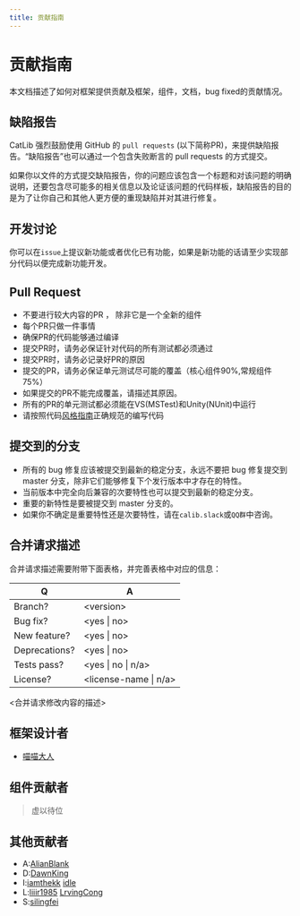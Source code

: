 ```yaml
---
title: 贡献指南
---
```


# 贡献指南

本文档描述了如何对框架提供贡献及框架，组件，文档，bug fixed的贡献情况。

## 缺陷报告

CatLib 强烈鼓励使用 GitHub 的 `pull requests` (以下简称PR)，来提供缺陷报告。“缺陷报告”也可以通过一个包含失败断言的 pull requests 的方式提交。 

如果你以文件的方式提交缺陷报告，你的问题应该包含一个标题和对该问题的明确说明，还要包含尽可能多的相关信息以及论证该问题的代码样板，缺陷报告的目的是为了让你自己和其他人更方便的重现缺陷并对其进行修复。

## 开发讨论

你可以在`issue`上提议新功能或者优化已有功能，如果是新功能的话请至少实现部分代码以便完成新功能开发。

## Pull Request

- 不要进行较大内容的PR ， 除非它是一个全新的组件
- 每个PR只做一件事情
- 确保PR的代码能够通过编译
- 提交PR时，请务必保证针对代码的所有测试都必须通过
- 提交PR时，请务必记录好PR的原因
- 提交的PR，请务必保证单元测试尽可能的覆盖（核心组件90%,常规组件75%）
- 如果提交的PR不能完成覆盖，请描述其原因。
- 所有的PR的单元测试都必须能在VS(MSTest)和Unity(NUnit)中运行
- 请按照代码[风格指南](style.html)正确规范的编写代码

## 提交到的分支

- 所有的 bug 修复应该被提交到最新的稳定分支，永远不要把 bug 修复提交到 master 分支，除非它们能够修复下个发行版本中才存在的特性。
- 当前版本中完全向后兼容的次要特性也可以提交到最新的稳定分支。
- 重要的新特性是要被提交到 master 分支的。
- 如果你不确定是重要特性还是次要特性，请在`calib.slack`或`QQ群`中咨询。

## 合并请求描述

合并请求描述需要附带下面表格，并完善表格中对应的信息：

| Q | A |
|----|----|
| Branch? |  \<version\>  |
| Bug fix? | \<yes \| no\> |
| New feature? | \<yes \| no\> |
| Deprecations? | \<yes \| no\> |
| Tests pass? | \<yes \| no \| n/a\> |
| License? | \<license-name \| n/a\> |
  
\<合并请求修改内容的描述\>

## 框架设计者

- [喵喵大人](https://github.com/yb199478)

## 组件贡献者

> 虚以待位

## 其他贡献者

- A:[AlianBlank](https://github.com/AlianBlank)
- D:[DawnKing](https://github.com/DawnKing)
- I:[iamthekk](https://github.com/iamthekk) [idle](https://github.com/views63)
- L:[liiir1985](https://github.com/liiir1985) [LrvingCong](https://github.com/LrvingCong)
- S:[silingfei](https://github.com/silingfei)
